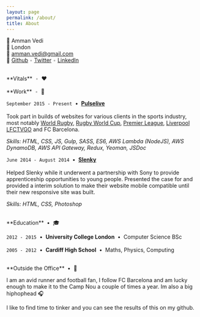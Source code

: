 ```yaml
---
layout: page
permalink: /about/
title: About
---
```


<span style="filter:grayscale(100%);" >👤</span> Amman Vedi <br/>
<span style="filter:grayscale(100%);" >📍</span> London <br/>
<span style="filter:grayscale(100%);" >💌</span> amman.vedi@gmail.com <br/>
<span style="filter:grayscale(100%);" >🔗</span> [Github](https://github.com/ammanvedi)&nbsp;<span style="opacity:.3;">•</span>&nbsp;[Twitter](https://twitter.com/ammanv)&nbsp;<span style="opacity:.3;">•</span>&nbsp;[LinkedIn](https://www.linkedin.com/in/ammanvedi/)

<br/>
**Vitals** &nbsp;<span style="opacity:.3;">•</span>&nbsp; <span style="filter:grayscale(100%);" >❤️</span>
<div id="health" class="health-container"></div>

<br/>
**Work** &nbsp;<span style="opacity:.3;">•</span>&nbsp; <span style="filter:grayscale(100%);" >💼</span>

`September 2015 - Present` &nbsp;•&nbsp; [**Pulselive**](http://www.pulselive.com/) <br /> <br />
Took part in builds of websites for various clients in the sports industry, most notably [World Rugby](https://www.worldrugby.org), [Rugby World Cup](https://www.rugbyworldcup.com/), [Premier League](https://www.premierleague.com/), [Liverpool LFCTVGO](https://video.liverpoolfc.com/) and FC Barcelona.

_Skills: HTML, CSS, JS, Gulp, SASS, ES6, AWS Lambda (NodeJS), AWS DynamoDB, AWS API Gateway, Redux, Yeoman, JSDoc_

`June 2014 - August 2014` &nbsp;•&nbsp; [**Slenky**](http://slenky.me/) <br /> <br />
Helped Slenky while it underwent a partnership with Sony to provide apprenticeship opportunities to young people. Presented the case for and provided a interim solution to make their website mobile compatible until their new responsive site was built.

_Skills: HTML, CSS, Photoshop_

<br/>
**Education** &nbsp;•&nbsp; <span style="filter:grayscale(100%);" >🎓</span>

`2012 - 2015` &nbsp;•&nbsp; **University College London** &nbsp;•&nbsp; Computer Science BSc <br/><br/>
`2005 - 2012` &nbsp;•&nbsp; **Cardiff High School** &nbsp;•&nbsp; Maths, Physics, Computing

<br/>
**Outside the Office** &nbsp;•&nbsp; <span style="filter:grayscale(100%);" >🏃</span>‍<br/>

I am an avid runner and football fan, I follow FC Barcelona and am lucky enough to make it to the Camp Nou a couple of times a year. Im also a big hiphophead 🎧

I like to find time to tinker and you can see the results of this on my github.
